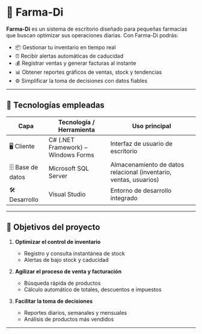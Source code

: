 # 💊 Farma-Di

**Farma-Di** es un sistema de escritorio diseñado para pequeñas farmacias que buscan optimizar sus operaciones diarias. Con Farma-Di podrás:

- 📦 Gestionar tu inventario en tiempo real  
- ⏰ Recibir alertas automáticas de caducidad  
- 💰 Registrar ventas y generar facturas al instante  
- 📊 Obtener reportes gráficos de ventas, stock y tendencias  
- ⚙️ Simplificar la toma de decisiones con datos fiables  

---

## 🚀 Tecnologías empleadas

| Capa                | Tecnología / Herramienta             | Uso principal                                    |
|---------------------|--------------------------------------|--------------------------------------------------|
| 🖥️ Cliente         | C# (.NET Framework) – Windows Forms  | Interfaz de usuario de escritorio                |
| 🗄️ Base de datos    | Microsoft SQL Server                | Almacenamiento de datos relacional (inventario, ventas, usuarios) |
| 🛠️ Desarrollo       | Visual Studio                       | Entorno de desarrollo integrado                   |

---

## 🎯 Objetivos del proyecto

1. **Optimizar el control de inventario**  
   - Registro y consulta instantánea de stock  
   - Alertas de bajo stock y caducidad  

2. **Agilizar el proceso de venta y facturación**  
   - Búsqueda rápida de productos  
   - Cálculo automático de totales, descuentos e impuestos  

3. **Facilitar la toma de decisiones**  
   - Reportes diarios, semanales y mensuales  
   - Análisis de productos más vendidos  

---


